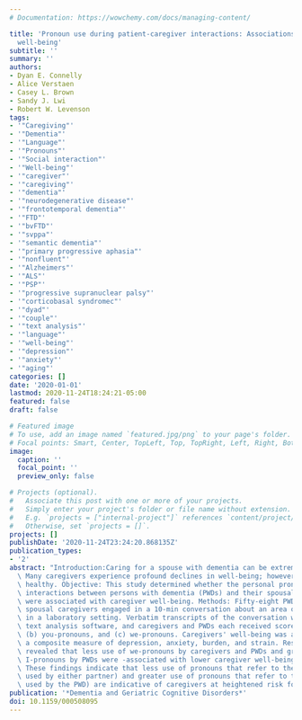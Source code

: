 ```yaml
---
# Documentation: https://wowchemy.com/docs/managing-content/

title: 'Pronoun use during patient-caregiver interactions: Associations with caregiver
  well-being'
subtitle: ''
summary: ''
authors:
- Dyan E. Connelly
- Alice Verstaen
- Casey L. Brown
- Sandy J. Lwi
- Robert W. Levenson
tags:
- '"Caregiving"'
- '"Dementia"'
- '"Language"'
- '"Pronouns"'
- '"Social interaction"'
- '"Well-being"'
- '"caregiver"'
- '"caregiving"'
- '"dementia"'
- '"neurodegenerative disease"'
- '"frontotemporal dementia"'
- '"FTD"'
- '"bvFTD"'
- '"svppa"'
- '"semantic dementia"'
- '"primary progressive aphasia"'
- '"nonfluent"'
- '"Alzheimers"'
- '"ALS"'
- '"PSP"'
- '"progressive supranuclear palsy"'
- '"corticobasal syndromec"'
- '"dyad"'
- '"couple"'
- '"text analysis"'
- '"language"'
- '"well-being"'
- '"depression"'
- '"anxiety"'
- '"aging"'
categories: []
date: '2020-01-01'
lastmod: 2020-11-24T18:24:21-05:00
featured: false
draft: false

# Featured image
# To use, add an image named `featured.jpg/png` to your page's folder.
# Focal points: Smart, Center, TopLeft, Top, TopRight, Left, Right, BottomLeft, Bottom, BottomRight.
image:
  caption: ''
  focal_point: ''
  preview_only: false

# Projects (optional).
#   Associate this post with one or more of your projects.
#   Simply enter your project's folder or file name without extension.
#   E.g. `projects = ["internal-project"]` references `content/project/deep-learning/index.md`.
#   Otherwise, set `projects = []`.
projects: []
publishDate: '2020-11-24T23:24:20.868135Z'
publication_types:
- '2'
abstract: "Introduction:Caring for a spouse with dementia can be extremely challenging.\
  \ Many caregivers experience profound declines in well-being; however, others remain\
  \ healthy. Objective: This study determined whether the personal pronouns used in\
  \ interactions between persons with dementia (PWDs) and their spousal caregivers\
  \ were associated with caregiver well-being. Methods: Fifty-eight PWDs and their\
  \ spousal caregivers engaged in a 10-min conversation about an area of disagreement\
  \ in a laboratory setting. Verbatim transcripts of the conversation were coded using\
  \ text analysis software, and caregivers and PWDs each received scores for (a) I-pronouns,\
  \ (b) you-pronouns, and (c) we-pronouns. Caregivers' well-being was assessed using\
  \ a composite measure of depression, anxiety, burden, and strain. Results: Results\
  \ revealed that less use of we-pronouns by caregivers and PWDs and greater use of\
  \ I-pronouns by PWDs were -associated with lower caregiver well-being. Conclusions:\
  \ These findings indicate that less use of pronouns that refer to the couple (we-pronouns\
  \ used by either partner) and greater use of pronouns that refer to the PWD (I-pronouns\
  \ used by the PWD) are indicative of caregivers at heightened risk for lower well-being."
publication: '*Dementia and Geriatric Cognitive Disorders*'
doi: 10.1159/000508095
---
```

